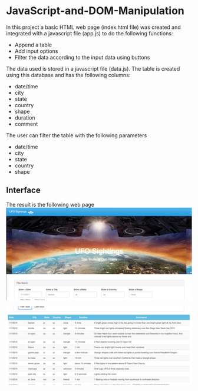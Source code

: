 # JavaScript-and-DOM-Manipulation

In this project a basic HTML web page (index.html file) was created and integrated with a javascript file (app.js) to do the following functions:
* Append a table
* Add input options
* Filter the data according to the input data using buttons

The data used is stored in a javascript file (data.js). The table is created using this database and has the following columns: 
* date/time
* city
* state
* country
* shape
* duration
* comment

The user can filter the table with the following parameters
* date/time
* city
* state
* country
* shape



## Interface
The result is the following web page
![Input](images/options.png)

![table](images/table.png)






